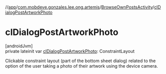//[app](../../../index.md)/[com.mobdeve.gonzales.lee.ong.artemis](../index.md)/[BrowseOwnPostsActivity](index.md)/[clDialogPostArtworkPhoto](cl-dialog-post-artwork-photo.md)

# clDialogPostArtworkPhoto

[androidJvm]\
private lateinit var [clDialogPostArtworkPhoto](cl-dialog-post-artwork-photo.md): ConstraintLayout

Clickable constraint layout (part of the bottom sheet dialog) related to the option of the user taking a photo of their artwork using the device camera.
